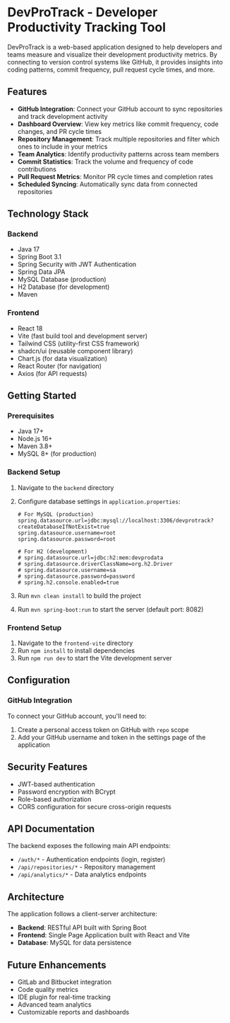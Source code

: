 # DevProTrack - Developer Productivity Tracking Tool

DevProTrack is a web-based application designed to help developers and teams measure and visualize their development productivity metrics. By connecting to version control systems like GitHub, it provides insights into coding patterns, commit frequency, pull request cycle times, and more.

## Features

- **GitHub Integration**: Connect your GitHub account to sync repositories and track development activity
- **Dashboard Overview**: View key metrics like commit frequency, code changes, and PR cycle times
- **Repository Management**: Track multiple repositories and filter which ones to include in your metrics
- **Team Analytics**: Identify productivity patterns across team members
- **Commit Statistics**: Track the volume and frequency of code contributions
- **Pull Request Metrics**: Monitor PR cycle times and completion rates
- **Scheduled Syncing**: Automatically sync data from connected repositories

## Technology Stack

### Backend

- Java 17
- Spring Boot 3.1
- Spring Security with JWT Authentication
- Spring Data JPA
- MySQL Database (production)
- H2 Database (for development)
- Maven

### Frontend

- React 18
- Vite (fast build tool and development server)
- Tailwind CSS (utility-first CSS framework)
- shadcn/ui (reusable component library)
- Chart.js (for data visualization)
- React Router (for navigation)
- Axios (for API requests)

## Getting Started

### Prerequisites

- Java 17+
- Node.js 16+
- Maven 3.8+
- MySQL 8+ (for production)

### Backend Setup

1. Navigate to the `backend` directory
2. Configure database settings in `application.properties`:

   ```properties
   # For MySQL (production)
   spring.datasource.url=jdbc:mysql://localhost:3306/devprotrack?createDatabaseIfNotExist=true
   spring.datasource.username=root
   spring.datasource.password=root

   # For H2 (development)
   # spring.datasource.url=jdbc:h2:mem:devprodata
   # spring.datasource.driverClassName=org.h2.Driver
   # spring.datasource.username=sa
   # spring.datasource.password=password
   # spring.h2.console.enabled=true
   ```

3. Run `mvn clean install` to build the project
4. Run `mvn spring-boot:run` to start the server (default port: 8082)

### Frontend Setup

1. Navigate to the `frontend-vite` directory
2. Run `npm install` to install dependencies
3. Run `npm run dev` to start the Vite development server

## Configuration

### GitHub Integration

To connect your GitHub account, you'll need to:

1. Create a personal access token on GitHub with `repo` scope
2. Add your GitHub username and token in the settings page of the application

## Security Features

- JWT-based authentication
- Password encryption with BCrypt
- Role-based authorization
- CORS configuration for secure cross-origin requests

## API Documentation

The backend exposes the following main API endpoints:

- `/auth/*` - Authentication endpoints (login, register)
- `/api/repositories/*` - Repository management
- `/api/analytics/*` - Data analytics endpoints

## Architecture

The application follows a client-server architecture:

- **Backend**: RESTful API built with Spring Boot
- **Frontend**: Single Page Application built with React and Vite
- **Database**: MySQL for data persistence

## Future Enhancements

- GitLab and Bitbucket integration
- Code quality metrics
- IDE plugin for real-time tracking
- Advanced team analytics
- Customizable reports and dashboards

